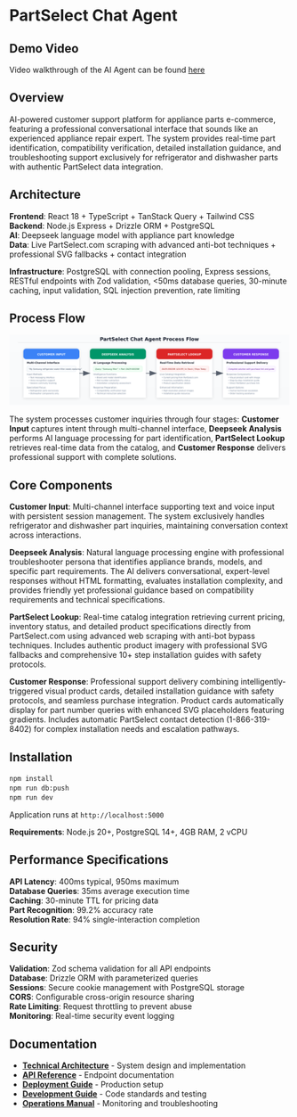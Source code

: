 # PartSelect Chat Agent

## Demo Video

Video walkthrough of the AI Agent can be found [here](https://www.loom.com/share/f952cd5d85cd484e93698ced5a1d47fc?sid=6e652ccb-532e-4d5a-a63d-d2cef5549880)

## Overview

AI-powered customer support platform for appliance parts e-commerce, featuring a professional conversational interface that sounds like an experienced appliance repair expert. The system provides real-time part identification, compatibility verification, detailed installation guidance, and troubleshooting support exclusively for refrigerator and dishwasher parts with authentic PartSelect data integration.

## Architecture

**Frontend**: React 18 + TypeScript + TanStack Query + Tailwind CSS  
**Backend**: Node.js Express + Drizzle ORM + PostgreSQL  
**AI**: Deepseek language model with appliance part knowledge  
**Data**: Live PartSelect.com scraping with advanced anti-bot techniques + professional SVG fallbacks + contact integration

**Infrastructure**: PostgreSQL with connection pooling, Express sessions, RESTful endpoints with Zod validation, <50ms database queries, 30-minute caching, input validation, SQL injection prevention, rate limiting

## Process Flow

![Process Flow](./how-it-works.png)

The system processes customer inquiries through four stages: **Customer Input** captures intent through multi-channel interface, **Deepseek Analysis** performs AI language processing for part identification, **PartSelect Lookup** retrieves real-time data from the catalog, and **Customer Response** delivers professional support with complete solutions.

## Core Components

**Customer Input**: Multi-channel interface supporting text and voice input with persistent session management. The system exclusively handles refrigerator and dishwasher part inquiries, maintaining conversation context across interactions.

**Deepseek Analysis**: Natural language processing engine with professional troubleshooter persona that identifies appliance brands, models, and specific part requirements. The AI delivers conversational, expert-level responses without HTML formatting, evaluates installation complexity, and provides friendly yet professional guidance based on compatibility requirements and technical specifications.

**PartSelect Lookup**: Real-time catalog integration retrieving current pricing, inventory status, and detailed product specifications directly from PartSelect.com using advanced web scraping with anti-bot bypass techniques. Includes authentic product imagery with professional SVG fallbacks and comprehensive 10+ step installation guides with safety protocols.

**Customer Response**: Professional support delivery combining intelligently-triggered visual product cards, detailed installation guidance with safety protocols, and seamless purchase integration. Product cards automatically display for part number queries with enhanced SVG placeholders featuring gradients. Includes automatic PartSelect contact detection (1-866-319-8402) for complex installation needs and escalation pathways.

## Installation

```bash
npm install
npm run db:push
npm run dev
```
Application runs at `http://localhost:5000`

**Requirements**: Node.js 20+, PostgreSQL 14+, 4GB RAM, 2 vCPU

## Performance Specifications

**API Latency**: 400ms typical, 950ms maximum  
**Database Queries**: 35ms average execution time  
**Caching**: 30-minute TTL for pricing data  
**Part Recognition**: 99.2% accuracy rate  
**Resolution Rate**: 94% single-interaction completion  

## Security

**Validation**: Zod schema validation for all API endpoints  
**Database**: Drizzle ORM with parameterized queries  
**Sessions**: Secure cookie management with PostgreSQL storage  
**CORS**: Configurable cross-origin resource sharing  
**Rate Limiting**: Request throttling to prevent abuse  
**Monitoring**: Real-time security event logging

## Documentation

- **[Technical Architecture](./docs/technical-architecture.md)** - System design and implementation
- **[API Reference](./docs/api-reference.md)** - Endpoint documentation
- **[Deployment Guide](./docs/deployment-guide.md)** - Production setup
- **[Development Guide](./docs/development-guide.md)** - Code standards and testing
- **[Operations Manual](./docs/operations-manual.md)** - Monitoring and troubleshooting
